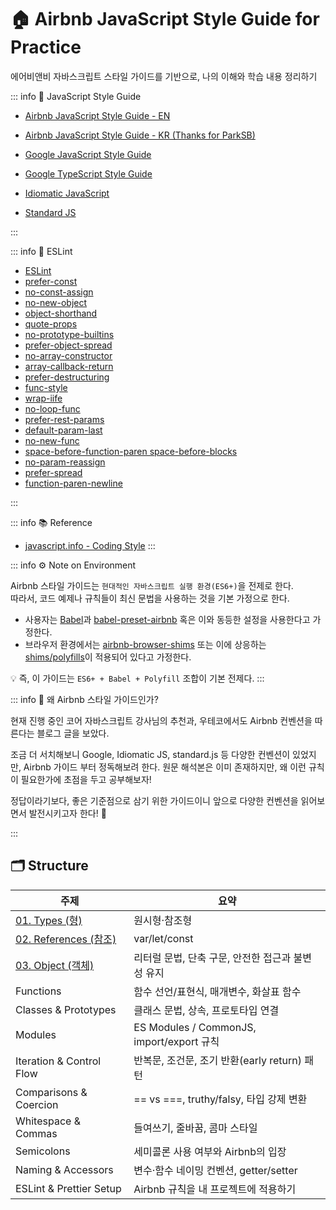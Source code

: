 # 🏠 Airbnb JavaScript Style Guide for Practice

에어비앤비 자바스크립트 스타일 가이드를 기반으로, 나의 이해와 학습 내용 정리하기

::: info 🔖 JavaScript Style Guide

- [Airbnb JavaScript Style Guide - EN](https://github.com/airbnb/javascript)
- [Airbnb JavaScript Style Guide - KR (Thanks for ParkSB)](https://github.com/ParkSB/javascript-style-guide?tab=readme-ov-file)
- [Google JavaScript Style Guide](https://google.github.io/styleguide/jsguide.html)
- [Google TypeScript Style Guide](https://google.github.io/styleguide/tsguide.html)

- [Idiomatic JavaScript](https://github.com/rwaldron/idiomatic.js)
- [Standard JS](https://standardjs.com/)

:::

::: info 🧩 ESLint

- [ESLint](https://eslint.org/)
- [prefer-const](https://eslint.org/docs/latest/rules/prefer-const.html)
- [no-const-assign](https://eslint.org/docs/latest/rules/no-const-assign.html)
- [no-new-object](https://eslint.org/docs/latest/rules/no-new-object.html)
- [object-shorthand](https://eslint.org/docs/latest/rules/object-shorthand.html)
- [quote-props](https://eslint.org/docs/latest/rules/quote-props.html)
- [no-prototype-builtins](https://eslint.org/docs/latest/rules/no-prototype-builtins)
- [prefer-object-spread](https://eslint.org/docs/latest/rules/prefer-object-spread)
- [no-array-constructor](https://eslint.org/docs/latest/rules/no-array-constructor.html)
- [array-callback-return](https://eslint.org/docs/latest/rules/array-callback-return)
- [prefer-destructuring](https://eslint.org/docs/latest/rules/prefer-destructuring)
- [func-style](https://eslint.org/docs/latest/rules/func-style)
- [wrap-iife](https://eslint.org/docs/latest/rules/wrap-iife.html)
- [no-loop-func](https://eslint.org/docs/latest/rules/no-loop-func.html)
- [prefer-rest-params](https://eslint.org/docs/latest/rules/prefer-rest-params)
- [default-param-last](https://eslint.org/docs/latest/rules/default-param-last)
- [no-new-func](https://eslint.org/docs/latest/rules/no-new-func)
- [space-before-function-paren space-before-blocks](https://eslint.org/docs/latest/rules/space-before-function-paren)
- [no-param-reassign](https://eslint.org/docs/latest/rules/no-param-reassign.html)
- [prefer-spread](https://eslint.org/docs/latest/rules/prefer-spread)
- [function-paren-newline](https://eslint.org/docs/latest/rules/function-paren-newline)

:::

::: info 📚 Reference

- [javascript.info - Coding Style](https://ko.javascript.info/coding-style)
  :::

::: info ⚙️ Note on Environment

Airbnb 스타일 가이드는 `현대적인 자바스크립트 실행 환경(ES6+)`을 전제로 한다.  
따라서, 코드 예제나 규칙들이 최신 문법을 사용하는 것을 기본 가정으로 한다.

- 사용자는 [Babel](https://babeljs.io/)과 [babel-preset-airbnb](https://www.npmjs.com/package/babel-preset-airbnb) 혹은 이와 동등한 설정을 사용한다고 가정한다.
- 브라우저 환경에서는 [airbnb-browser-shims](https://www.npmjs.com/package/airbnb-browser-shims) 또는 이에 상응하는 [shims/polyfills](https://developer.mozilla.org/ko/docs/Glossary/Polyfill)이 적용되어 있다고 가정한다.

💡 즉, 이 가이드는 `ES6+ + Babel + Polyfill` 조합이 기본 전제다.
:::

::: info 💭 왜 Airbnb 스타일 가이드인가?

현재 진행 중인 코어 자바스크립트 강사님의 추천과, 우테코에서도 Airbnb 컨벤션을 따른다는 블로그 글을 보았다.

조금 더 서치해보니 Google, Idiomatic JS, standard.js 등 다양한 컨벤션이 있었지만, Airbnb 가이드 부터 정독해보려 한다. 원문 해석본은 이미 존재하지만, 왜 이런 규칙이 필요한가에 초점을 두고 공부해보자!

정답이라기보다, 좋은 기준점으로 삼기 위한 가이드이니 앞으로 다양한 컨벤션을 읽어보면서 발전시키고자 한다! 🐛

:::

## 🗂️ Structure

| 주제                                     | 요약                                              |
| ---------------------------------------- | ------------------------------------------------- |
| [01. Types (형)](./01.types)             | 원시형·참조형                                     |
| [02. References (참조)](./02.references) | var/let/const                                     |
| [03. Object (객체)](./03.objects)        | 리터럴 문법, 단축 구문, 안전한 접근과 불변성 유지 |
| Functions                                | 함수 선언/표현식, 매개변수, 화살표 함수           |
| Classes & Prototypes                     | 클래스 문법, 상속, 프로토타입 연결                |
| Modules                                  | ES Modules / CommonJS, import/export 규칙         |
| Iteration & Control Flow                 | 반복문, 조건문, 조기 반환(early return) 패턴      |
| Comparisons & Coercion                   | == vs ===, truthy/falsy, 타입 강제 변환           |
| Whitespace & Commas                      | 들여쓰기, 줄바꿈, 콤마 스타일                     |
| Semicolons                               | 세미콜론 사용 여부와 Airbnb의 입장                |
| Naming & Accessors                       | 변수·함수 네이밍 컨벤션, getter/setter            |
| ESLint & Prettier Setup                  | Airbnb 규칙을 내 프로젝트에 적용하기              |

<br>
